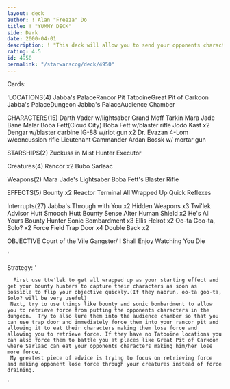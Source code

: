 ```yaml
---
layout: deck
author: ! Alan "Freeza" Do
title: ! "YUMMY DECK"
side: Dark
date: 2000-04-01
description: ! "This deck will allow you to send your opponents characters to rancor and allow him to eat them making them lose for equal to the characters forfeit value. And if eaten by Sarlaac opponent loses force while you on the other hand, retrieve force."
rating: 4.5
id: 4950
permalink: "/starwarsccg/deck/4950"
---
```

Cards: 

'LOCATIONS(4)
Jabba's PalaceRancor Pit
TatooineGreat Pit of Carkoon
Jabba's PalaceDungeon
Jabba's PalaceAudience Chamber

CHARACTERS(15)
Darth Vader w/lightsaber
Grand Moff Tarkin
Mara Jade
Bane Malar
Boba Fett(Cloud City)
Boba Fett w/blaster rifle
Jodo Kast x2
Dengar w/blaster carbine
IG-88 w/riot gun x2
Dr. Evazan
4-Lom w/concussion rifle
Lieutenant Cammander Ardan
Bossk w/ mortar gun

STARSHIPS(2)
Zuckuss in Mist Hunter
Executor

Creatures(4)
Rancor x2
Bubo
Sarlaac

Weapons(2)
Mara Jade's Lightsaber
Boba Fett's Blaster Rifle

EFFECTS(5)
Bounty x2
Reactor Terminal
All Wrapped Up
Quick Reflexes

Interrupts(27)
Jabba's Through with You x2
Hidden Weapons x3
Twi'lek Advisor
Hutt Smooch
Hutt Bounty
Sense
Alter
Human Shield x2
He's All Yours Bounty Hunter
Sonic Bombardment x3
Ellis Helrot x2
Oo-ta Goo-ta, Solo? x2
Force Field
Trap Door x4
Double Back x2

OBJECTIVE
Court of the Vile Gangster/
I Shall Enjoy Watching You Die

'

Strategy: '

	  First use ttw'lek to get all wrapped up as your starting effect and get your bounty hunters to capture their characters as soon as possible to flip your objective quickly.(If they nabrun, oo-ta goo-ta, Solo? will be very useful)
     Next, try to use things like bounty and sonic bombardment to allow you to retrieve force from putting the opponents characters in the dungeon.  Try to also lure them into the audience chamber so that you can use trap door and immediately force them into your rancor pit and allowing it to eat their characters making them lose force and allowing you to retrieve force. If they have no Tatooine locations you can also force them to battle you at places like Great Pit of Carkoon where Sarlaac can eat your opponents characters making him/her lose more force.
     My greatest piece of advice is trying to focus on retrieving force and making opponent lose force through your creatures instead of force draining.

'
